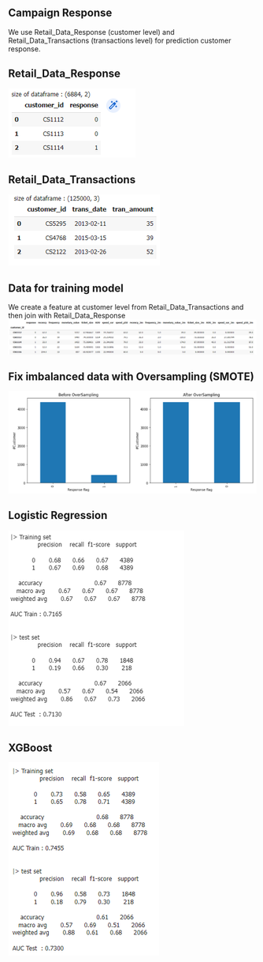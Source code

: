 ## Campaign Response
We use Retail_Data_Response (customer level) and Retail_Data_Transactions (transactions level) for prediction customer response.

## Retail_Data_Response
![df_response](./img00_df_response.png)

## Retail_Data_Transactions
![df_transaction](./img01_df_transaction.png)

## Data for training model
We create a feature at customer level from Retail_Data_Transactions and then join with Retail_Data_Response
![df_modeling](./img02_df_final.png)

## Fix imbalanced data with Oversampling (SMOTE)
![Oversampling](./img03_oversampling.png)

## Logistic Regression
![Oversampling](./img04_LogisticReg.png)

## XGBoost
![Oversampling](./img05_XGBoost.png)